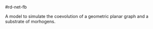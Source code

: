 #rd-net-fb

A model to simulate the coevolution of a geometric planar graph and a substrate of morhogens.
